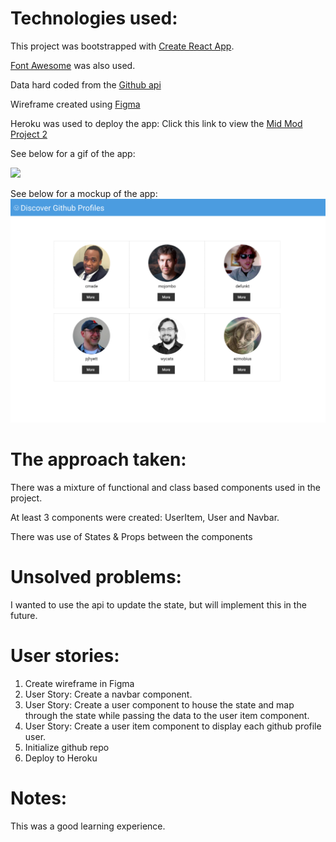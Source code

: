 # Technologies used:

This project was bootstrapped with [Create React App](https://github.com/facebook/create-react-app).

[Font Awesome](https://fontawesome.com/) was also used.

Data hard coded from the [Github api](https://api.github.com/users)

Wireframe created using [Figma](https://www.figma.com/file/IX2vOv4iitso6jQvbIQyAj/Wireframe_Mid_Mod2_Project?node-id=0%3A1)

Heroku was used to deploy the app: Click this link to view the [Mid Mod Project 2](https://mid-mod2project.herokuapp.com/)

See below for a gif of the app:

<img src="https://media.giphy.com/media/xZJF71rCTnrHki1ngO/giphy.gif" width="500">

See below for a mockup of the app:
![GitHub Profiles](Mid-Mod2_project_wireframe.svg)

# The approach taken:

There was a mixture of functional and class based components used in the project.

At least 3 components were created: UserItem, User and Navbar.

There was use of States & Props between the components

# Unsolved problems:

I wanted to use the api to update the state, but will implement this in the future.

# User stories:

1. Create wireframe in Figma
2. User Story: Create a navbar component.
3. User Story: Create a user component to house the state and map through the state while passing the data to the user item component.
4. User Story: Create a user item component to display each github profile user.
5. Initialize github repo
6. Deploy to Heroku

# Notes:

This was a good learning experience.
